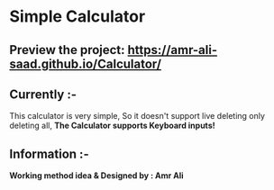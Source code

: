 # Simple Calculator

## Preview the project: https://amr-ali-saad.github.io/Calculator/

## Currently :-
 This calculator is very simple, So it doesn't support live deleting only deleting all,
<b> The Calculator supports Keyboard inputs!<b/>

## Information :-
<b> Working method idea & Designed by :<b/> Amr Ali 
